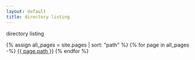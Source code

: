 ```yaml
---
layout: default
title: directory listing
---
```


directory listing

{%
	assign all_pages = site.pages
	| sort: "path"
%}
{% for page in all_pages -%}
<a href="{{ page.path | relative_url}}">{{ page.path }}</a>
{% endfor %}
